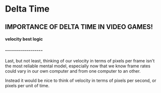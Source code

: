 # Delta Time

## IMPORTANCE OF DELTA TIME IN VIDEO GAMES!

#### velocity best logic 
#### -------------------
Last, but not least, thinking of our velocity in terms of pixels per frame isn't the most reliable mental model, 
especially now that we know frame rates could vary in our own computer and from one computer to an other. 

Instead it would be nice to think of velocity in terms of pixels per second, or pixels per unit of time.



